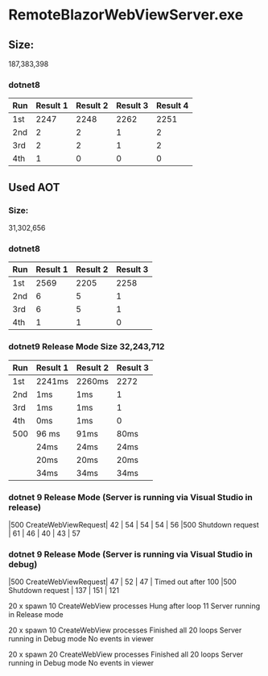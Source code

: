 ﻿# RemoteBlazorWebViewServer.exe

## Size:
187,383,398

### dotnet8
| Run  | Result 1 | Result 2 | Result 3 | Result 4 |
|------|----------|----------|----------|----------|
| 1st  | 2247     | 2248     | 2262     | 2251     |
| 2nd  | 2        | 2        | 1        | 2        |
| 3rd  | 2        | 2        | 1        | 2        |
| 4th  | 1        | 0        | 0        | 0        |

## Used AOT

### Size:
31,302,656

### dotnet8
| Run  | Result 1 | Result 2 | Result 3 |
|------|----------|----------|----------|
| 1st  | 2569     | 2205     | 2258     |
| 2nd  | 6        | 5        | 1        |
| 3rd  | 6        | 5        | 1        |
| 4th  | 1        | 1        | 0        |


### dotnet9 Release Mode Size 32,243,712

| Run  | Result 1 | Result 2 | Result 3 |
|------|----------|----------|----------|
| 1st  | 2241ms   |  2260ms  | 2272     |
| 2nd  | 1ms      |     1ms  | 1        |
| 3rd  | 1ms      |     1ms  | 1        |
| 4th  | 0ms      |     1ms  | 0        |
| 500  | 96 ms    |    91ms  | 80ms     |
|      | 24ms     |    24ms  | 24ms     | 100 GetServerStatusAsync
|      | 20ms     |    20ms  | 20ms     | 125 GetServerStatusAsync
|      | 34ms     |    34ms  | 34ms     | 125 CreateWebViewRequest



### dotnet 9 Release Mode (Server is running via Visual Studio in release)
|500 CreateWebViewRequest| 42 | 54 | 54 | 54 | 56
|500 Shutdown request | 61 | 46 | 40 | 43 | 57


### dotnet 9 Release Mode (Server is running via Visual Studio in debug)
|500 CreateWebViewRequest| 47 | 52 | 47 | Timed out after 100 
|500 Shutdown request | 137 | 151 | 121


20 x spawn 10 CreateWebView processes
Hung after loop 11
Server running in Release mode


20 x spawn 10 CreateWebView processes
Finished all 20 loops
Server running in Debug mode
No events in viewer


20 x spawn 20 CreateWebView processes
Finished all 20 loops
Server running in Debug mode
No events in viewer



